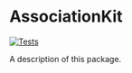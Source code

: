 # AssociationKit

[![Tests](https://github.com/brennobemoura/AssociationKit/actions/workflows/tests.yml/badge.svg)](https://github.com/brennobemoura/AssociationKit/actions/workflows/tests.yml)

A description of this package.
